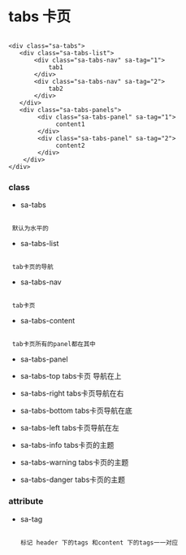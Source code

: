 # tabs 卡页

```

<div class="sa-tabs">
   <div class="sa-tabs-list">
       <div class="sa-tabs-nav" sa-tag="1">
           tab1
       </div>
       <div class="sa-tabs-nav" sa-tag="2">
           tab2
       </div>
   </div>
   <div class="sa-tabs-panels">
        <div class="sa-tabs-panel" sa-tag="1">
             content1
        </div>
        <div class="sa-tabs-panel" sa-tag="2">
             content2
        </div>
    </div>
</div>

```

### class

* sa-tabs

```

 默认为水平的

```

* sa-tabs-list

```

 tab卡页的导航

```

* sa-tabs-nav

```

 tab卡页

```

* sa-tabs-content

```

 tab卡页所有的panel都在其中

```

* sa-tabs-panel

* sa-tabs-top tabs卡页 导航在上

* sa-tabs-right tabs卡页导航在右

* sa-tabs-bottom tabs卡页导航在底

* sa-tabs-left tabs卡页导航在左

* sa-tabs-info tabs卡页的主题


* sa-tabs-warning tabs卡页的主题

* sa-tabs-danger tabs卡页的主题

### attribute

* sa-tag

  ```

  标记 header 下的tags 和content 下的tags一一对应

  ```


